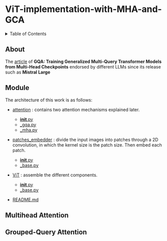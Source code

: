 # ViT-implementation-with-MHA-and-GCA


<!-- TABLE OF CONTENTS -->
<details>
  <summary>Table of Contents</summary>
  <ol>
    <li>
      <a href="#About">About</a>
    </li>
    <li>
      <a href="#Module">Module</a>
    </li>
    <li>
    <a href="#MultiHeadAttention">Multihead Attention</a>
    </li>
    <li>
    <a href="#GroupedQueryAttention">Grouped-Query Attention</a></li>
  </ol>
</details>



<!-- ABOUT -->
## About
The [article](https://arxiv.org/pdf/2305.13245.pdf) of **GQA: Training Generalized Multi-Query Transformer Models from Multi-Head Checkpoints** endorsed by different LLMs since its release such as **Mistral Large**

<!-- <p align="right">(<a href="#top">back to top</a>)</p> -->

<!-- Module -->
## Module
The architecture of this work is as follows:

 * [attention](ViT-implementation-with-MHA-and-GQA/attention) : contains two attention mechanisms explained later.
    * [__init__.py](ViT-implementation-with-MHA-and-GQA/attention/__init__.py)
    * [_gqa.py](ViT-implementation-with-MHA-and-GQA/attention/_gqa.py)
    * [_mha.py](ViT-implementation-with-MHA-and-GQA/attention/_mha.py)

 * [patches_embedder](ViT-implementation-with-MHA-and-GQA/patches_embedder) : divide the input images into patches through a 2D convolution, in which the kernel size is the patch size. Then embed each patch.
    * [__init__.py](ViT-implementation-with-MHA-and-GQA/patches_embedder/__init__.py)
    * [_base.py](ViT-implementation-with-MHA-and-GQA/patches_embedder/_base.py) 
  
 * [ViT](ViT-implementation-with-MHA-and-GQA/ViT) : assemble the different components.
    * [__init__.py](ViT-implementation-with-MHA-and-GQA/ViT/__init__.py)
    * [_base.py](ViT-implementation-with-MHA-and-GQA/ViT/_base.py)
  
 * [README.md](ViT-implementation-with-MHA-and-GQA/README.md)

<!-- <p align="right">(<a href="#top">back to top</a>)</p> -->

<!-- MultiHeadAttention -->
## Multihead Attention


<!-- GroupedQueryAttention -->
## Grouped-Query Attention





